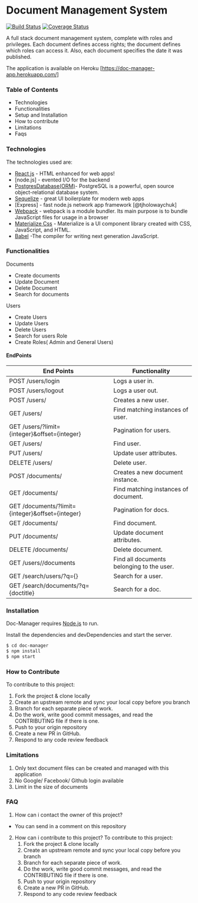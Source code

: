 # Document Management System

[![Build Status](https://travis-ci.org/andela-doni/doc-manager.svg?branch=dev)](https://travis-ci.org/andela-doni/doc-manager)   [![Coverage Status](https://coveralls.io/repos/github/andela-doni/doc-manager/badge.svg?branch=dev)](https://coveralls.io/github/andela-doni/doc-manager?branch=dev)



A full stack document management system, complete with roles and privileges. Each document defines access rights; the document defines which roles can access it. Also, each document specifies the date it was published.

The application is available on Heroku [https://doc-manager-app.herokuapp.com/] 

### Table of Contents

  - Technologies
  - Functionalities
  - Setup and Installation
  - How to contribute
  - Limitations
  - Faqs
  

### Technologies 
The technologies used are:

* [React js](https://facebook.github.io/react/) - HTML enhanced for web apps!
* [node.js] - evented I/O for the backend
* [PostgresDatabase(ORM)](https://www.postgresql.org/)- PostgreSQL is a powerful, open source object-relational database system. 
* [Sequelize](http://docs.sequelizejs.com/) - great UI boilerplate for modern web apps
* [Express] - fast node.js network app framework [@tjholowaychuk]
* [Webpack](https://webpack.js.org/) - webpack is a module bundler. Its main purpose is to bundle JavaScript files for usage in a browser
* [Materialize Css](http://breakdance.io) - Materialize is a UI component library created with CSS, JavaScript, and HTML.
* [Babel](https://babeljs.io/) -The compiler for writing next generation JavaScript.

  
### Functionalities

Documents
- Create documents
- Update Document
- Delete Document
- Search for documents

Users
- Create Users
- Update Users
- Delete Users
- Search for users
Role
- Create Roles( Admin and General Users)
 
#### EndPoints
| End Points | Functionality |
| ------ | ------ |
| POST /users/login | Logs a user in. |
|POST /users/logout | Logs a user out. |
|POST /users/| Creates a new user. |
|GET /users/|Find matching instances of user. |
| GET /users/?limit={integer}&offset={integer} | Pagination for users. |
|GET /users/<id>|Find user. |
| PUT /users/<id> |Update user attributes. |
| DELETE /users/<id> | Delete user. |
| POST /documents/ | Creates a new document instance. |
| GET /documents/ | Find matching instances of document. |
|GET /documents/?limit={integer}&offset={integer}| Pagination for docs.|
|GET /documents/<id>| Find document. |
| PUT /documents/<id> | Update document attributes.|
| DELETE /documents/<id> | Delete document. |
| GET /users/<id>/documents| Find all documents belonging to the user. |
| GET /search/users/?q={} | Search for a user. |
| GET /search/documents/?q={doctitle} |Search for a doc. |

### Installation

Doc-Manager requires [Node.js](https://nodejs.org/) to run.

Install the dependencies and devDependencies and start the server.

```sh
$ cd doc-manager
$ npm install 
$ npm start
```
### How to Contribute
To contribute to this project:
1. Fork the project & clone locally
2. Create an upstream remote and sync your local copy before you branch
3. Branch for each separate piece of work.
4. Do the work, write good commit messages, and read the CONTRIBUTING file if there is one.
5. Push to your origin repository
6. Create a new PR in GitHub.
7. Respond to any code review feedback

### Limitations
1. Only text document files can be created and managed with this application
2. No Google/ Facebook/ Github login available
3. Limit in the size of documents

### FAQ
1. How can i contact the owner of this project?
- You can send in a comment on this repository
2. How can i contribute to this project?
    To contribute to this project:
    1. Fork the project & clone locally
    2. Create an upstream remote and sync your local copy before you branch
    3. Branch for each separate piece of work.
    4. Do the work, write good commit messages, and read the CONTRIBUTING file if there is one.
    5. Push to your origin repository
    6. Create a new PR in GitHub.
    7. Respond to any code review feedback


